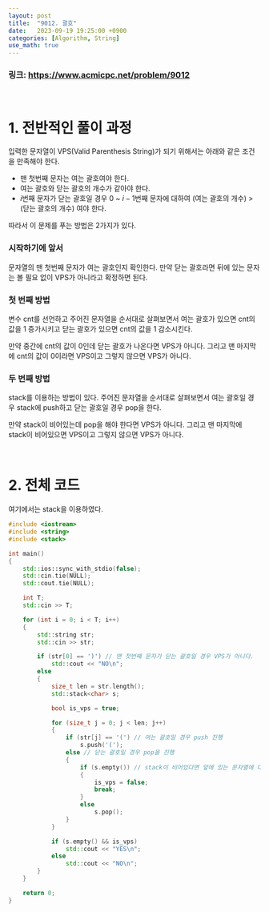```yaml
---
layout: post
title:  "9012. 괄호"
date:   2023-09-19 19:25:00 +0900
categories: [Algorithm, String]
use_math: true
---
```


### 링크: https://www.acmicpc.net/problem/9012

<br/>

# 1. 전반적인 풀이 과정

입력한 문자열이 VPS(Valid Parenthesis String)가 되기 위해서는 아래와 같은 조건을 만족해야 한다.

* 맨 첫번째 문자는 여는 괄호여야 한다.
* 여는 괄호와 닫는 괄호의 개수가 같아야 한다. 
* $i$번째 문자가 닫는 괄호일 경우 $0$ ~ $i - 1$번째 문자에 대하여 (여는 괄호의 개수) > (닫는 괄호의 개수) 여야 한다.

따라서 이 문제를 푸는 방법은 2가지가 있다.

### 시작하기에 앞서

문자열의 맨 첫번째 문자가 여는 괄호인지 확인한다. 만약 닫는 괄호라면 뒤에 있는 문자는 볼 필요 없이 VPS가 아니라고 확정하면 된다.

### 첫 번째 방법

변수 cnt를 선언하고 주어진 문자열을 순서대로 살펴보면서 여는 괄호가 있으면 cnt의 값을 1 증가시키고 닫는 괄호가 있으면 cnt의 값을 1 감소시킨다. 

만약 중간에 cnt의 값이 0인데 닫는 괄호가 나온다면 VPS가 아니다. 그리고 맨 마지막에 cnt의 값이 0이라면 VPS이고 그렇지 않으면 VPS가 아니다.

### 두 번째 방법

stack를 이용하는 방법이 있다. 주어진 문자열을 순서대로 살펴보면서 여는 괄호일 경우 stack에 push하고 닫는 괄호일 경우 pop을 한다. 

만약 stack이 비어있는데 pop을 해야 한다면 VPS가 아니다. 그리고 맨 마지막에 stack이 비어있으면 VPS이고 그렇지 않으면 VPS가 아니다.

<br/>

# 2. 전체 코드

여기에서는 stack을 이용하였다.

```cpp
#include <iostream>
#include <string>
#include <stack>

int main()
{
	std::ios::sync_with_stdio(false);
	std::cin.tie(NULL);
	std::cout.tie(NULL);

	int T;
	std::cin >> T;

	for (int i = 0; i < T; i++)
	{
		std::string str;
		std::cin >> str;

		if (str[0] == ')') // 맨 첫번째 문자가 닫는 괄호일 경우 VPS가 아니다.
			std::cout << "NO\n";
		else
		{
			size_t len = str.length();
			std::stack<char> s;

			bool is_vps = true;

			for (size_t j = 0; j < len; j++)
			{
				if (str[j] == '(') // 여는 괄호일 경우 push 진행
					s.push('(');
				else // 닫는 괄호일 경우 pop을 진행
				{
					if (s.empty()) // stack이 비어있다면 앞에 있는 문자열에 대하여 여는 괄호의 개수와 닫는 괄호의 개수가 같은데 닫는 괄호가 나왔다는 의미이므로 VPS가 아니다.
					{
						is_vps = false;
						break;
					}
					else
						s.pop();
				}
			}

			if (s.empty() && is_vps)
				std::cout << "YES\n";
			else
				std::cout << "NO\n";
		}
	}

	return 0;
}
```